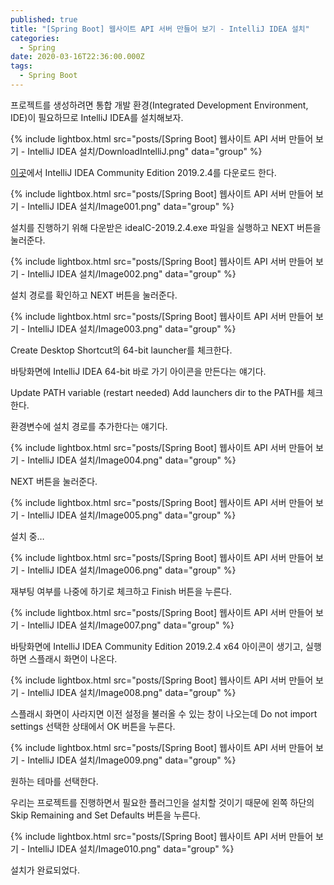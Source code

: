 ```yaml
---
published: true
title: "[Spring Boot] 웹사이트 API 서버 만들어 보기 - IntelliJ IDEA 설치"
categories:
  - Spring
date: 2020-03-16T22:36:00.000Z
tags:
  - Spring Boot
---
```


프로젝트를 생성하려면 통합 개발 환경(Integrated Development Environment, IDE)이 필요하므로 IntelliJ IDEA를 설치해보자.

{% include lightbox.html src="posts/[Spring Boot] 웹사이트 API 서버 만들어 보기 - IntelliJ IDEA 설치/DownloadIntelliJ.png" data="group" %}

[이곳][IntelliJ 다운로드]에서 IntelliJ IDEA Community Edition 2019.2.4를 다운로드 한다.

{% include lightbox.html src="posts/[Spring Boot] 웹사이트 API 서버 만들어 보기 - IntelliJ IDEA 설치/Image001.png" data="group" %}

설치를 진행하기 위해 다운받은 ideaIC-2019.2.4.exe 파일을 실행하고 NEXT 버튼을 눌러준다.

{% include lightbox.html src="posts/[Spring Boot] 웹사이트 API 서버 만들어 보기 - IntelliJ IDEA 설치/Image002.png" data="group" %}

설치 경로를 확인하고 NEXT 버튼을 눌러준다.

{% include lightbox.html src="posts/[Spring Boot] 웹사이트 API 서버 만들어 보기 - IntelliJ IDEA 설치/Image003.png" data="group" %}

Create Desktop Shortcut의 64-bit launcher를 체크한다.

바탕화면에 IntelliJ IDEA 64-bit 바로 가기 아이콘을 만든다는 얘기다.

Update PATH variable (restart needed) Add launchers dir to the PATH를 체크한다.

환경변수에 설치 경로를 추가한다는 얘기다.

{% include lightbox.html src="posts/[Spring Boot] 웹사이트 API 서버 만들어 보기 - IntelliJ IDEA 설치/Image004.png" data="group" %}

NEXT 버튼을 눌러준다.

{% include lightbox.html src="posts/[Spring Boot] 웹사이트 API 서버 만들어 보기 - IntelliJ IDEA 설치/Image005.png" data="group" %}

설치 중…

{% include lightbox.html src="posts/[Spring Boot] 웹사이트 API 서버 만들어 보기 - IntelliJ IDEA 설치/Image006.png" data="group" %}

재부팅 여부를 나중에 하기로 체크하고 Finish 버튼을 누른다.

{% include lightbox.html src="posts/[Spring Boot] 웹사이트 API 서버 만들어 보기 - IntelliJ IDEA 설치/Image007.png" data="group" %}

바탕화면에 IntelliJ IDEA Community Edition 2019.2.4 x64 아이콘이 생기고, 실행하면 스플래시 화면이 나온다.

{% include lightbox.html src="posts/[Spring Boot] 웹사이트 API 서버 만들어 보기 - IntelliJ IDEA 설치/Image008.png" data="group" %}

스플래시 화면이 사라지면 이전 설정을 불러올 수 있는 창이 나오는데 Do not import settings 선택한 상태에서 OK 버튼을 누른다.

{% include lightbox.html src="posts/[Spring Boot] 웹사이트 API 서버 만들어 보기 - IntelliJ IDEA 설치/Image009.png" data="group" %}

원하는 테마를 선택한다.

우리는 프로젝트를 진행하면서 필요한 플러그인을 설치할 것이기 때문에 왼쪽 하단의 Skip Remaining and Set Defaults 버튼을 누른다.

{% include lightbox.html src="posts/[Spring Boot] 웹사이트 API 서버 만들어 보기 - IntelliJ IDEA 설치/Image010.png" data="group" %}

설치가 완료되었다.

[IntelliJ 다운로드]: <https://www.jetbrains.com/ko-kr/idea/download/other.html>